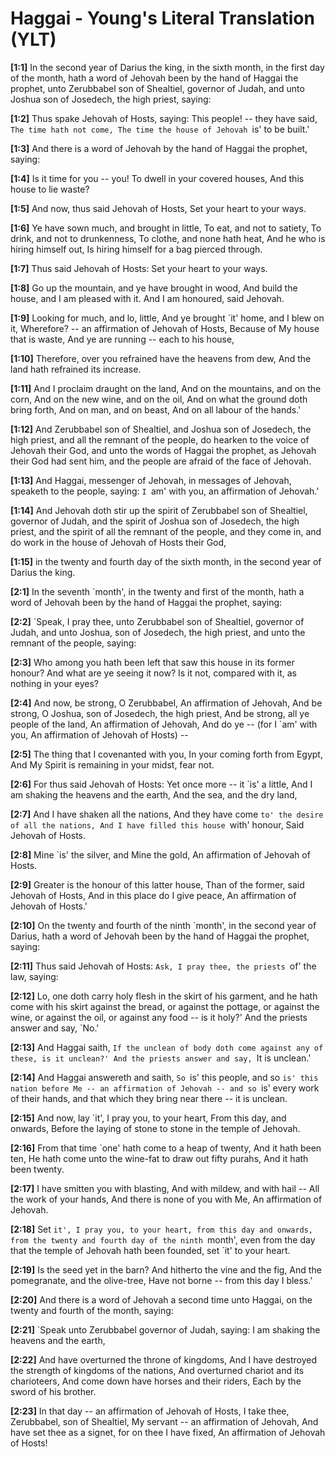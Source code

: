 # Haggai - Young's Literal Translation (YLT)

**[1:1]** In the second year of Darius the king, in the sixth month, in the first day of the month, hath a word of Jehovah been by the hand of Haggai the prophet, unto Zerubbabel son of Shealtiel, governor of Judah, and unto Joshua son of Josedech, the high priest, saying:

**[1:2]** Thus spake Jehovah of Hosts, saying: This people! -- they have said, `The time hath not come, The time the house of Jehovah `is' to be built.'

**[1:3]** And there is a word of Jehovah by the hand of Haggai the prophet, saying:

**[1:4]** Is it time for you -- you! To dwell in your covered houses, And this house to lie waste?

**[1:5]** And now, thus said Jehovah of Hosts, Set your heart to your ways.

**[1:6]** Ye have sown much, and brought in little, To eat, and not to satiety, To drink, and not to drunkenness, To clothe, and none hath heat, And he who is hiring himself out, Is hiring himself for a bag pierced through.

**[1:7]** Thus said Jehovah of Hosts: Set your heart to your ways.

**[1:8]** Go up the mountain, and ye have brought in wood, And build the house, and I am pleased with it. And I am honoured, said Jehovah.

**[1:9]** Looking for much, and lo, little, And ye brought `it' home, and I blew on it, Wherefore? -- an affirmation of Jehovah of Hosts, Because of My house that is waste, And ye are running -- each to his house,

**[1:10]** Therefore, over you refrained have the heavens from dew, And the land hath refrained its increase.

**[1:11]** And I proclaim draught on the land, And on the mountains, and on the corn, And on the new wine, and on the oil, And on what the ground doth bring forth, And on man, and on beast, And on all labour of the hands.'

**[1:12]** And Zerubbabel son of Shealtiel, and Joshua son of Josedech, the high priest, and all the remnant of the people, do hearken to the voice of Jehovah their God, and unto the words of Haggai the prophet, as Jehovah their God had sent him, and the people are afraid of the face of Jehovah.

**[1:13]** And Haggai, messenger of Jehovah, in messages of Jehovah, speaketh to the people, saying: `I `am' with you, an affirmation of Jehovah.'

**[1:14]** And Jehovah doth stir up the spirit of Zerubbabel son of Shealtiel, governor of Judah, and the spirit of Joshua son of Josedech, the high priest, and the spirit of all the remnant of the people, and they come in, and do work in the house of Jehovah of Hosts their God,

**[1:15]** in the twenty and fourth day of the sixth month, in the second year of Darius the king.

**[2:1]** In the seventh `month', in the twenty and first of the month, hath a word of Jehovah been by the hand of Haggai the prophet, saying:

**[2:2]** `Speak, I pray thee, unto Zerubbabel son of Shealtiel, governor of Judah, and unto Joshua, son of Josedech, the high priest, and unto the remnant of the people, saying:

**[2:3]** Who among you hath been left that saw this house in its former honour? And what are ye seeing it now? Is it not, compared with it, as nothing in your eyes?

**[2:4]** And now, be strong, O Zerubbabel, An affirmation of Jehovah, And be strong, O Joshua, son of Josedech, the high priest, And be strong, all ye people of the land, An affirmation of Jehovah, And do ye -- (for I `am' with you, An affirmation of Jehovah of Hosts) --

**[2:5]** The thing that I covenanted with you, In your coming forth from Egypt, And My Spirit is remaining in your midst, fear not.

**[2:6]** For thus said Jehovah of Hosts: Yet once more -- it `is' a little, And I am shaking the heavens and the earth, And the sea, and the dry land,

**[2:7]** And I have shaken all the nations, And they have come `to' the desire of all the nations, And I have filled this house `with' honour, Said Jehovah of Hosts.

**[2:8]** Mine `is' the silver, and Mine the gold, An affirmation of Jehovah of Hosts.

**[2:9]** Greater is the honour of this latter house, Than of the former, said Jehovah of Hosts, And in this place do I give peace, An affirmation of Jehovah of Hosts.'

**[2:10]** On the twenty and fourth of the ninth `month', in the second year of Darius, hath a word of Jehovah been by the hand of Haggai the prophet, saying:

**[2:11]** Thus said Jehovah of Hosts: `Ask, I pray thee, the priests `of' the law, saying:

**[2:12]** Lo, one doth carry holy flesh in the skirt of his garment, and he hath come with his skirt against the bread, or against the pottage, or against the wine, or against the oil, or against any food -- is it holy?' And the priests answer and say, `No.'

**[2:13]** And Haggai saith, `If the unclean of body doth come against any of these, is it unclean?' And the priests answer and say, `It is unclean.'

**[2:14]** And Haggai answereth and saith, `So `is' this people, and so `is' this nation before Me -- an affirmation of Jehovah -- and so `is' every work of their hands, and that which they bring near there -- it is unclean.

**[2:15]** And now, lay `it', I pray you, to your heart, From this day, and onwards, Before the laying of stone to stone in the temple of Jehovah.

**[2:16]** From that time `one' hath come to a heap of twenty, And it hath been ten, He hath come unto the wine-fat to draw out fifty purahs, And it hath been twenty.

**[2:17]** I have smitten you with blasting, And with mildew, and with hail -- All the work of your hands, And there is none of you with Me, An affirmation of Jehovah.

**[2:18]** Set `it', I pray you, to your heart, from this day and onwards, from the twenty and fourth day of the ninth `month', even from the day that the temple of Jehovah hath been founded, set `it' to your heart.

**[2:19]** Is the seed yet in the barn? And hitherto the vine and the fig, And the pomegranate, and the olive-tree, Have not borne -- from this day I bless.'

**[2:20]** And there is a word of Jehovah a second time unto Haggai, on the twenty and fourth of the month, saying:

**[2:21]** `Speak unto Zerubbabel governor of Judah, saying: I am shaking the heavens and the earth,

**[2:22]** And have overturned the throne of kingdoms, And I have destroyed the strength of kingdoms of the nations, And overturned chariot and its charioteers, And come down have horses and their riders, Each by the sword of his brother.

**[2:23]** In that day -- an affirmation of Jehovah of Hosts, I take thee, Zerubbabel, son of Shealtiel, My servant -- an affirmation of Jehovah, And have set thee as a signet, for on thee I have fixed, An affirmation of Jehovah of Hosts!
